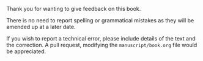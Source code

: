Thank you for wanting to give feedback on this book.

There is no need to report spelling or grammatical mistakes as they will be
amended up at a later date.

If you wish to report a technical error, please include details of the text and
the correction. A pull request, modifying the `manuscript/book.org` file would
be appreciated.
